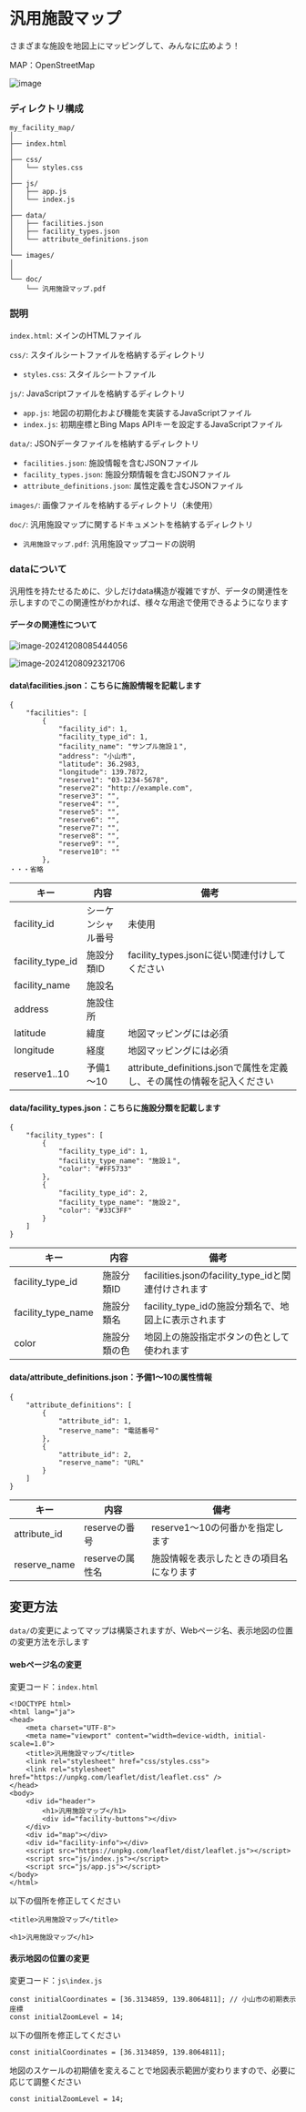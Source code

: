 # 汎用施設マップ

さまざまな施設を地図上にマッピングして、みんなに広めよう！

MAP：OpenStreetMap

![image](https://github.com/user-attachments/assets/5276b92a-42b6-4d2d-94c0-12d33e8e0f06)

### ディレクトリ構成

```
my_facility_map/
│
├── index.html
│
├── css/
│   └── styles.css
│
├── js/
│   ├── app.js
│   └── index.js
│
├── data/
│   ├── facilities.json
│   ├── facility_types.json
│   └── attribute_definitions.json
│
└── images/
│
│
└── doc/
    └── 汎用施設マップ.pdf
```

### 説明

`index.html`: メインのHTMLファイル

`css/`: スタイルシートファイルを格納するディレクトリ

- `styles.css`: スタイルシートファイル

`js/`: JavaScriptファイルを格納するディレクトリ

- `app.js`: 地図の初期化および機能を実装するJavaScriptファイル
- `index.js`: 初期座標とBing Maps APIキーを設定するJavaScriptファイル

`data/`: JSONデータファイルを格納するディレクトリ

- `facilities.json`: 施設情報を含むJSONファイル
- `facility_types.json`: 施設分類情報を含むJSONファイル
- `attribute_definitions.json`: 属性定義を含むJSONファイル

`images/`: 画像ファイルを格納するディレクトリ（未使用）

`doc/`: 汎用施設マップに関するドキュメントを格納するディレクトリ

- `汎用施設マップ.pdf`: 汎用施設マップコードの説明



### dataについて

汎用性を持たせるために、少しだけdata構造が複雑ですが、データの関連性を示しますのでこの関連性がわかれば、様々な用途で使用できるようになります

#### データの関連性について


![image-20241208085444056](https://github.com/user-attachments/assets/d91326a1-d66a-4373-8bc0-52effc0cd609)


![image-20241208092321706](https://github.com/user-attachments/assets/061bbaad-d2b1-4df5-8528-36661e3f6339)



#### data\facilities.json：こちらに施設情報を記載します

```
{
    "facilities": [
        {
            "facility_id": 1,
            "facility_type_id": 1,
            "facility_name": "サンプル施設１",
            "address": "小山市",
            "latitude": 36.2983, 
            "longitude": 139.7872,
            "reserve1": "03-1234-5678",
            "reserve2": "http://example.com",
            "reserve3": "",
            "reserve4": "",
            "reserve5": "",
            "reserve6": "",
            "reserve7": "",
            "reserve8": "",
            "reserve9": "",
            "reserve10": ""
        },
・・・省略
```

| キー             | 内容               | 備考                                                         |
| ---------------- | ------------------ | ------------------------------------------------------------ |
| facility_id      | シーケンシャル番号 | 未使用                                                       |
| facility_type_id | 施設分類ID         | facility_types.jsonに従い関連付けしてください                |
| facility_name    | 施設名             |                                                              |
| address          | 施設住所           |                                                              |
| latitude         | 緯度               | 地図マッピングには必須                                       |
| longitude        | 経度               | 地図マッピングには必須                                       |
| reserve1..10     | 予備1～10          | attribute_definitions.jsonで属性を定義し、その属性の情報を記入ください |



#### data/facility_types.json：こちらに施設分類を記載します

```
{
    "facility_types": [
        {
            "facility_type_id": 1,
            "facility_type_name": "施設１",
            "color": "#FF5733"  
        },
        {
            "facility_type_id": 2,
            "facility_type_name": "施設２",
            "color": "#33C3FF"  
        }
    ]
}
```

| キー               | 内容         | 備考                                                 |
| ------------------ | ------------ | ---------------------------------------------------- |
| facility_type_id   | 施設分類ID   | facilities.jsonのfacility_type_idと関連付けされます  |
| facility_type_name | 施設分類名   | facility_type_idの施設分類名で、地図上に表示されます |
| color              | 施設分類の色 | 地図上の施設指定ボタンの色として使われます           |



#### data/attribute_definitions.json：予備1～10の属性情報

```
{
    "attribute_definitions": [
        {
            "attribute_id": 1,
            "reserve_name": "電話番号"
        },
        {
            "attribute_id": 2,
            "reserve_name": "URL"
        }
    ]
}
```

| キー         | 内容            | 備考                                     |
| ------------ | --------------- | ---------------------------------------- |
| attribute_id | reserveの番号   | reserve1～10の何番かを指定します         |
| reserve_name | reserveの属性名 | 施設情報を表示したときの項目名になります |



## 変更方法

`data/`の変更によってマップは構築されますが、Webページ名、表示地図の位置の変更方法を示します

#### webページ名の変更

変更コード：`index.html`

```
<!DOCTYPE html>
<html lang="ja">
<head>
    <meta charset="UTF-8">
    <meta name="viewport" content="width=device-width, initial-scale=1.0">
    <title>汎用施設マップ</title>
    <link rel="stylesheet" href="css/styles.css">
    <link rel="stylesheet" href="https://unpkg.com/leaflet/dist/leaflet.css" />
</head>
<body>
    <div id="header">
        <h1>汎用施設マップ</h1>
        <div id="facility-buttons"></div>
    </div>
    <div id="map"></div>
    <div id="facility-info"></div>
    <script src="https://unpkg.com/leaflet/dist/leaflet.js"></script>
    <script src="js/index.js"></script>
    <script src="js/app.js"></script>
</body>
</html>
```

以下の個所を修正してください

```
<title>汎用施設マップ</title>
```

```
<h1>汎用施設マップ</h1>
```



#### 表示地図の位置の変更

変更コード：`js\index.js`

```
const initialCoordinates = [36.3134859, 139.8064811]; // 小山市の初期表示座標
const initialZoomLevel = 14;

```

以下の個所を修正してください

```
const initialCoordinates = [36.3134859, 139.8064811];
```

地図のスケールの初期値を変えることで地図表示範囲が変わりますので、必要に応じて調整ください

```
const initialZoomLevel = 14;
```

